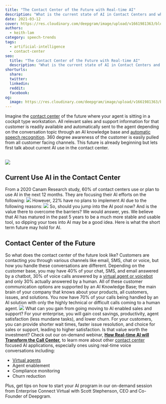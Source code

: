 ```yaml
---
title: "The Contact Center of the Future with Real-time AI"
description: "What is the current state of AI in Contact Centers and what does the future look like?"
date: 2021-03-12
cover: https://res.cloudinary.com/deepgram/image/upload/v1661981363/blog/the-contact-center-of-the-future-with-real-time-ai/contact-center-of-future-realtime-ai%402x.jpg
authors:
  - keith-lam
category: speech-trends
tags:
  - artificial-intelligence
  - contact-center
seo:
  title: "The Contact Center of the Future with Real-time AI"
  description: "What is the current state of AI in Contact Centers and what does the future look like?"
shorturls:
  share: 
  twitter: 
  linkedin: 
  reddit: 
  facebook: 
og:
  image: https://res.cloudinary.com/deepgram/image/upload/v1661981363/blog/the-contact-center-of-the-future-with-real-time-ai/contact-center-of-future-realtime-ai%402x.jpg
---
```


Imagine the [contact center](https://deepgram.com/solutions/contact-centers/) of the future where your agent is sitting in a cockpit type workstation. All relevant sales and support information for that customer is readily available and automatically sent to the agent depending on the conversation topic through an AI knowledge base and [automatic speech recognition](https://blog.deepgram.com/what-is-asr/). 360 degree awareness of the customer is easily pulled from all customer facing channels. This future is already beginning but lets first talk about current AI use in the contact center.

## ![](https://res.cloudinary.com/deepgram/image/upload/v1661976836/blog/the-contact-center-of-the-future-with-real-time-ai/Screen-Shot-2021-03-09-at-3.59.23-PM.png)

## **Current Use AI in the Contact Center**

From a 2020 Canam Research study, 60% of contact centers use or plan to use AI in the next 12 months. They are focusing their AI efforts on the following: ![](https://res.cloudinary.com/deepgram/image/upload/v1661976837/blog/the-contact-center-of-the-future-with-real-time-ai/Screen-Shot-2021-03-09-at-3.09.37-PM.png) However, 22% have no plans to implement AI due to the following reasons: ![](https://res.cloudinary.com/deepgram/image/upload/v1661976838/blog/the-contact-center-of-the-future-with-real-time-ai/Screen-Shot-2021-03-09-at-3.10.32-PM.png) So, should you jump into the AI pool now? And is the value there to overcome the barriers? We would answer, yes. We believe that AI has matured in the past 5 years to be a much more stable and usable tool, so dipping your toes into AI may be a good idea. Here is what the short term future may hold for AI.

## Contact Center of the Future

So what does the contact center of the future look like? Customers are contacting you through various channels like email, SMS, chat or voice, but how you handle these conversations are different. Depending on the customer base, you may have 40% of your chat, SMS, and email answered by a chatbot, 30% of voice calls answered by a [virtual agent or voicebot](https://deepgram.com/solutions/voicebots/) and only 30% actually answered by a human. All of these customer communication options are supported by an AI Knowledge Base; the main brain of your company that knows about your products, all customers, issues, and solutions. You now have 70% of your calls being handled by an AI solution with only the highly technical or difficult calls coming to a human agent. ![](https://res.cloudinary.com/deepgram/image/upload/v1661976838/blog/the-contact-center-of-the-future-with-real-time-ai/Screen-Shot-2021-03-09-at-3.25.58-PM.png) What can you gain from going moving to AI enabled sales and support? For your enterprise, you will gain cost savings, productivity, agent satisfaction (less mundane tasks), and lower churn. For your customers, you can provide shorter wait times, faster issue resolution, and choice for sales or support, leading to higher satisfaction. Is that value worth the investment? Check out our on-demand webinar, **[How Real-time AI will Transform the Call Center](https://offers.deepgram.com/how-real-time-ai-will-transform-the-contact-center-on-demand),** to learn more about other [contact center](https://deepgram.com/solutions/contact-centers/) focused AI applications, especially ones using real-time voice conversations including:

*   [Virtual agents](https://deepgram.com/solutions/voicebots/)
*   Agent enablement
*   Compliance monitoring
*   Churn reduction

Plus, get tips on how to start your AI program in our on-demand session from Enterprise Connect Virtual with Scott Stephenson, CEO and Co-Founder of Deepgram.
